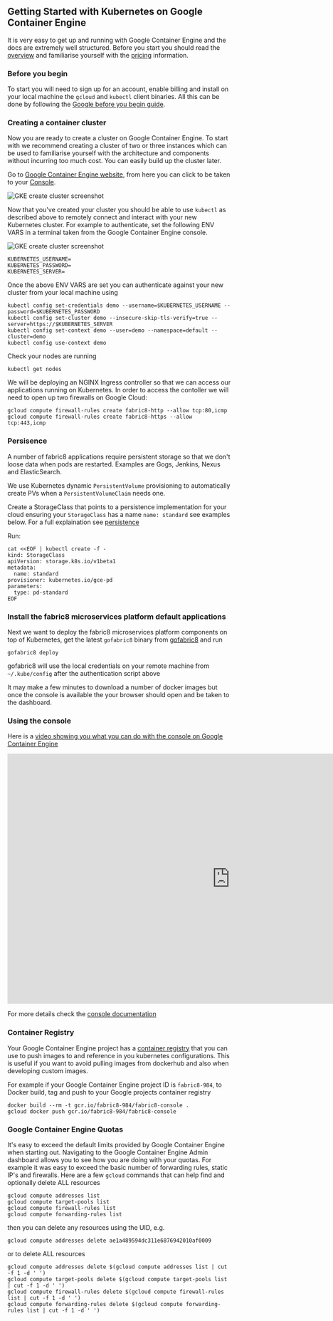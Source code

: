 ## Getting Started with Kubernetes on Google Container Engine

It is very easy to get up and running with Google Container Engine and the docs are extremely well structured.  Before you start you should read the [overview](https://cloud.google.com/container-engine/docs/#overview) and familiarise yourself with the [pricing](https://cloud.google.com/container-engine/docs/#pricing) information.

### Before you begin
To start you will need to sign up for an account, enable billing and install on your local machine the `gcloud` and `kubectl` client binaries.  All this can be done by following the [Google before you begin guide](https://cloud.google.com/container-engine/docs/before-you-begin).

### Creating a container cluster

Now you are ready to create a cluster on Google Container Engine.  To start with we recommend creating a cluster of two or three instances which can be used to familiarise yourself with the architecture and components without incurring too much cost.  You can easily build up the cluster later.

Go to [Google Container Engine website](https://cloud.google.com/container-engine/), from here you can click to be taken to your [Console](https://console.cloud.google.com/kubernetes/).

![GKE create cluster screenshot](../images/gkeCreateClusters.png)

Now that you've created your cluster you should be able to use `kubectl` as described above to remotely connect and interact with your new Kubernetes cluster. For example to authenticate, set the following ENV VARS in a terminal taken from the Google Container Engine console.

![GKE create cluster screenshot](../images/gkeCredentials.png)

```
KUBERNETES_USERNAME=
KUBERNETES_PASSWORD=
KUBERNETES_SERVER=
```

Once the above ENV VARS are set you can authenticate against your new cluster from your local machine using

```
kubectl config set-credentials demo --username=$KUBERNETES_USERNAME --password=$KUBERNETES_PASSWORD
kubectl config set-cluster demo --insecure-skip-tls-verify=true --server=https://$KUBERNETES_SERVER
kubectl config set-context demo --user=demo --namespace=default --cluster=demo
kubectl config use-context demo
```

Check your nodes are running

```
kubectl get nodes
```

We will be deploying an NGINX Ingress controller so that we can access our applications running on Kubernetes.  In order to access the contoller we will need to open up two firewalls on Google Cloud:

```
gcloud compute firewall-rules create fabric8-http --allow tcp:80,icmp
gcloud compute firewall-rules create fabric8-https --allow tcp:443,icmp
```

### Persisence

A number of fabric8 applications require persistent storage so that we don't loose data when pods are restarted.  Examples are Gogs, Jenkins, Nexus and ElasticSearch.

We use Kubernetes dynamic `PersistentVolume` provisioning to automatically create PVs when a `PersistentVolumeClaim` needs one.

Create a StorageClass that points to a persistence implementation for your cloud ensuring your `StorageClass` has a name `name: standard` see examples below.  For a full explaination see [persistence](getStarted/persistence.md)

Run:

    cat <<EOF | kubectl create -f -
    kind: StorageClass
    apiVersion: storage.k8s.io/v1beta1
    metadata:
      name: standard
    provisioner: kubernetes.io/gce-pd
    parameters:
      type: pd-standard
    EOF

### Install the fabric8 microservices platform default applications

Next we want to deploy the fabric8 microservices platform components on top of Kubernetes, get the latest `gofabric8` binary from  [gofabric8](https://github.com/fabric8io/gofabric8/releases) and run

```
gofabric8 deploy
```
gofabric8 will use the local credentials on your remote machine from `~/.kube/config` after the authentication script above

It may make a few minutes to download a number of docker images but once the console is available the your browser should open and be taken to the dashboard.

### Using the console

Here is a [video showing you what you can do with the console on Google Container Engine](https://vimeo.com/173353537)

<div class="row">
  <p class="text-center">
      <iframe src="https://player.vimeo.com/video/172948055" width="1000" height="562" frameborder="0" webkitallowfullscreen mozallowfullscreen allowfullscreen></iframe>
  </p>
</div>

For more details check the [console documentation](console.html)

### Container Registry

Your Google Container Engine project has a [container registry](https://cloud.google.com/tools/container-registry/) that you can use to push images to and reference in you kubernetes configurations.  This is useful if you want to avoid pulling images from dockerhub and also when developing custom images.

For example if your Google Container Engine project ID is `fabric8-984`, to Docker build, tag and push to your Google projects container registry

```
docker build --rm -t gcr.io/fabric8-984/fabric8-console .
gcloud docker push gcr.io/fabric8-984/fabric8-console
```

### Google Container Engine Quotas

It's easy to exceed the default limits provided by Google Container Engine when starting out.  Navigating to the Google Container Engine Admin dashboard allows you to see how you are doing with your quotas.  For example it was easy to exceed the basic number of forwarding rules, static IP's and firewalls.  Here are a few `gcloud` commands that can help find and optionally delete ALL resources

```
gcloud compute addresses list
gcloud compute target-pools list
gcloud compute firewall-rules list
gcloud compute forwarding-rules list
```
then you can delete any resources using the UID, e.g.

```
gcloud compute addresses delete ae1a489594dc311e6876942010af0009
```

or to delete ALL resources
```
gcloud compute addresses delete $(gcloud compute addresses list | cut -f 1 -d ' ')
gcloud compute target-pools delete $(gcloud compute target-pools list | cut -f 1 -d ' ')
gcloud compute firewall-rules delete $(gcloud compute firewall-rules list | cut -f 1 -d ' ')
gcloud compute forwarding-rules delete $(gcloud compute forwarding-rules list | cut -f 1 -d ' ')
```
